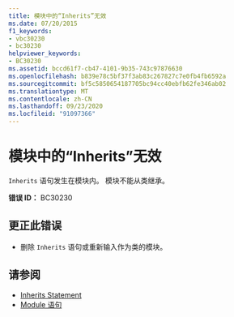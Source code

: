 ```yaml
---
title: 模块中的“Inherits”无效
ms.date: 07/20/2015
f1_keywords:
- vbc30230
- bc30230
helpviewer_keywords:
- BC30230
ms.assetid: bccd61f7-cb47-4101-9b35-743c97876630
ms.openlocfilehash: b839e78c5bf37f3ab83c267827c7e0fb4fb6592a
ms.sourcegitcommit: bf5c5850654187705bc94cc40ebfb62fe346ab02
ms.translationtype: MT
ms.contentlocale: zh-CN
ms.lasthandoff: 09/23/2020
ms.locfileid: "91097366"
---
```

# <a name="inherits-not-valid-in-modules"></a>模块中的“Inherits”无效

`Inherits` 语句发生在模块内。 模块不能从类继承。  
  
 **错误 ID：** BC30230  
  
## <a name="to-correct-this-error"></a>更正此错误  
  
- 删除 `Inherits` 语句或重新输入作为类的模块。  
  
## <a name="see-also"></a>请参阅

- [Inherits Statement](../language-reference/statements/inherits-statement.md)
- [Module 语句](../language-reference/statements/module-statement.md)
